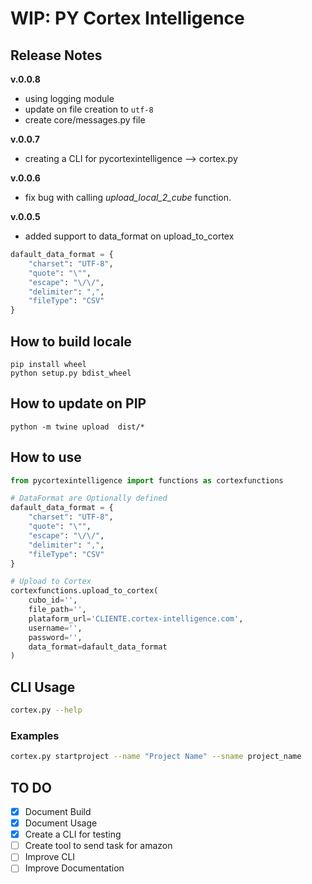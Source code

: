 # WIP: PY Cortex Intelligence
## Release Notes
**v.0.0.8**
- using logging module
- update on file creation to `utf-8`
- create core/messages.py file

**v.0.0.7**
- creating a CLI for pycortexintelligence --> cortex.py

**v.0.0.6**
- fix bug with calling _upload_local_2_cube_ function.

**v.0.0.5**

- added support to data_format on upload_to_cortex

```python
dafault_data_format = {
    "charset": "UTF-8",
    "quote": "\"",
    "escape": "\/\/",
    "delimiter": ",",
    "fileType": "CSV"
}
```

## How to build locale
```shell
pip install wheel
python setup.py bdist_wheel
```

## How to update on PIP
```
python -m twine upload  dist/*
```

## How to use
```python
from pycortexintelligence import functions as cortexfunctions

# DataFormat are Optionally defined
dafault_data_format = {
    "charset": "UTF-8",
    "quote": "\"",
    "escape": "\/\/",
    "delimiter": ",",
    "fileType": "CSV"
}

# Upload to Cortex
cortexfunctions.upload_to_cortex(
    cubo_id='',
    file_path='',
    plataform_url='CLIENTE.cortex-intelligence.com',
    username='',
    password='',
    data_format=dafault_data_format
)
```

## CLI Usage
```bash
cortex.py --help
```

### Examples

```bash
cortex.py startproject --name "Project Name" --sname project_name
```

## TO DO

- [X] Document Build
- [X] Document Usage
- [X] Create a CLI for testing
- [ ] Create tool to send task for amazon
- [ ] Improve CLI
- [ ] Improve Documentation